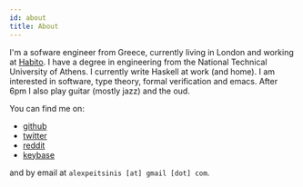 ```yaml
---
id: about
title: About
---
```


I'm a sofware engineer from Greece, currently living in London and working at
[Habito](https://www.habito.com/). I have a degree in engineering from the
National Technical University of Athens. I currently write Haskell at work (and
home). I am interested in software, type theory, formal verification and emacs.
After 6pm I also play guitar (mostly jazz) and the oud.

You can find me on:

- [github](https://github.com/alexpeits)
- [twitter](https://twitter.com/alexpeits)
- [reddit](https://reddit.com/u/primitiveinds)
- [keybase](https://keybase.io/alexpeits)

and by email at `alexpeitsinis [at] gmail [dot] com`.
